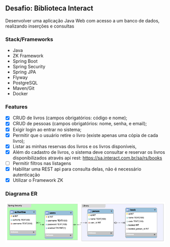 ## Desafio: Biblioteca Interact
Desenvolver uma aplicação Java Web com acesso a um banco de dados, realizando inserções e consultas

### Stack/Frameworks
* Java
* ZK Framework
* Spring Boot
* Spring Security
* Spring JPA
* Flyway
* PostgreSQL
* Maven/Git
* Docker

### Features
- [x] CRUD de livros (campos obrigatórios: código e nome);
- [x] CRUD de pessoas (campos obrigatórios: nome, senha, e email);
- [x] Exigir login ao entrar no sistema;
- [x] Permitir que o usuário retire o livro (existe apenas uma cópia de cada livro);
- [x] Listar as minhas reservas dos livros e os livros disponíveis,
- [x] Além do cadastro de livros, o sistema deve consultar e reservar os livros disponibilizados através api rest: https://sa.interact.com.br/sa/rs/books
- [ ] Permitir filtros nas listagens
- [x] Habilitar uma REST api para consulta delas, não é necessário autenticação
- [x] Utilizar o Framework ZK

### Diagrama ER
![alt text](https://github.com/jackanakin/zklibrary/blob/main/er_db.png?raw=true)
